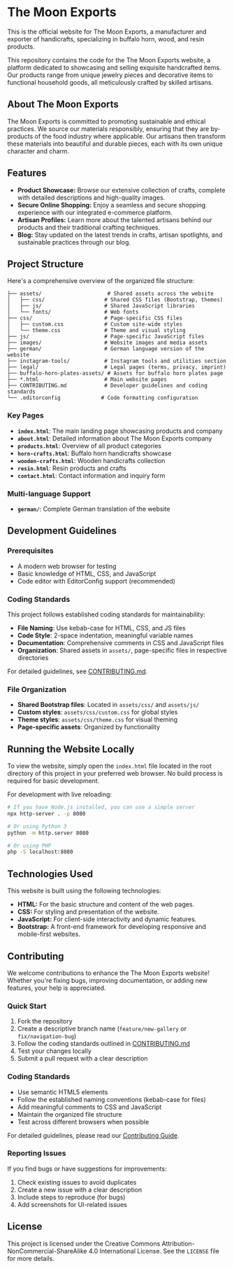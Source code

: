# The Moon Exports

This is the official website for The Moon Exports, a manufacturer and exporter of handicrafts, specializing in buffalo horn, wood, and resin products.

This repository contains the code for the The Moon Exports website, a platform dedicated to showcasing and selling exquisite handcrafted items. Our products range from unique jewelry pieces and decorative items to functional household goods, all meticulously crafted by skilled artisans.

## About The Moon Exports

The Moon Exports is committed to promoting sustainable and ethical practices. We source our materials responsibly, ensuring that they are by-products of the food industry where applicable. Our artisans then transform these materials into beautiful and durable pieces, each with its own unique character and charm.

## Features

* **Product Showcase:** Browse our extensive collection of crafts, complete with detailed descriptions and high-quality images.
* **Secure Online Shopping:** Enjoy a seamless and secure shopping experience with our integrated e-commerce platform.
* **Artisan Profiles:** Learn more about the talented artisans behind our products and their traditional crafting techniques.
* **Blog:** Stay updated on the latest trends in crafts, artisan spotlights, and sustainable practices through our blog.

## Project Structure

Here's a comprehensive overview of the organized file structure:

```
├── assets/                     # Shared assets across the website
│   ├── css/                   # Shared CSS files (Bootstrap, themes)
│   ├── js/                    # Shared JavaScript libraries
│   └── fonts/                 # Web fonts
├── css/                       # Page-specific CSS files
│   ├── custom.css             # Custom site-wide styles
│   └── theme.css              # Theme and visual styling
├── js/                        # Page-specific JavaScript files
├── images/                    # Website images and media assets
├── german/                    # German language version of the website
├── instagram-tools/           # Instagram tools and utilities section
├── legal/                     # Legal pages (terms, privacy, imprint)
├── buffalo-horn-plates-assets/ # Assets for buffalo horn plates page
├── *.html                     # Main website pages
├── CONTRIBUTING.md            # Developer guidelines and coding standards
└── .editorconfig             # Code formatting configuration
```

### Key Pages
*   **`index.html`**: The main landing page showcasing products and company
*   **`about.html`**: Detailed information about The Moon Exports company
*   **`products.html`**: Overview of all product categories
*   **`horn-crafts.html`**: Buffalo horn handicrafts showcase
*   **`wooden-crafts.html`**: Wooden handicrafts collection
*   **`resin.html`**: Resin products and crafts
*   **`contact.html`**: Contact information and inquiry form

### Multi-language Support
*   **`german/`**: Complete German translation of the website

## Development Guidelines

### Prerequisites
- A modern web browser for testing
- Basic knowledge of HTML, CSS, and JavaScript
- Code editor with EditorConfig support (recommended)

### Coding Standards
This project follows established coding standards for maintainability:

- **File Naming**: Use kebab-case for HTML, CSS, and JS files
- **Code Style**: 2-space indentation, meaningful variable names
- **Documentation**: Comprehensive comments in CSS and JavaScript files
- **Organization**: Shared assets in `assets/`, page-specific files in respective directories

For detailed guidelines, see [CONTRIBUTING.md](CONTRIBUTING.md).

### File Organization
- **Shared Bootstrap files**: Located in `assets/css/` and `assets/js/`
- **Custom styles**: `assets/css/custom.css` for global styles
- **Theme styles**: `assets/css/theme.css` for visual theming
- **Page-specific assets**: Organized by functionality

## Running the Website Locally

To view the website, simply open the `index.html` file located in the root directory of this project in your preferred web browser. No build process is required for basic development.

For development with live reloading:
```bash
# If you have Node.js installed, you can use a simple server
npx http-server . -p 8080

# Or using Python 3
python -m http.server 8080

# Or using PHP
php -S localhost:8080
```

## Technologies Used

This website is built using the following technologies:

*   **HTML:** For the basic structure and content of the web pages.
*   **CSS:** For styling and presentation of the website.
*   **JavaScript:** For client-side interactivity and dynamic features.
*   **Bootstrap:** A front-end framework for developing responsive and mobile-first websites.

## Contributing

We welcome contributions to enhance the The Moon Exports website! Whether you're fixing bugs, improving documentation, or adding new features, your help is appreciated.

### Quick Start
1. Fork the repository
2. Create a descriptive branch name (`feature/new-gallery` or `fix/navigation-bug`)
3. Follow the coding standards outlined in [CONTRIBUTING.md](CONTRIBUTING.md)
4. Test your changes locally
5. Submit a pull request with a clear description

### Coding Standards
- Use semantic HTML5 elements
- Follow the established naming conventions (kebab-case for files)
- Add meaningful comments to CSS and JavaScript
- Maintain the organized file structure
- Test across different browsers when possible

For detailed guidelines, please read our [Contributing Guide](CONTRIBUTING.md).

### Reporting Issues
If you find bugs or have suggestions for improvements:
1. Check existing issues to avoid duplicates
2. Create a new issue with a clear description
3. Include steps to reproduce (for bugs)
4. Add screenshots for UI-related issues

## License

This project is licensed under the Creative Commons Attribution-NonCommercial-ShareAlike 4.0 International License. See the `LICENSE` file for more details.
